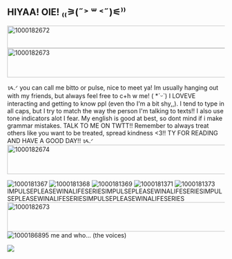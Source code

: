 ## HIYAA! OIE! ₍₍⚞(˶˃ ꒳ ˂˶)⚟⁾⁾

<img width="640" height="52" alt="1000182672" src="https://github.com/user-attachments/assets/b05a991b-f3f3-4e90-b54c-8f4f3f919f95" />
<img width="1200" height="68" alt="1000182673" src="https://github.com/user-attachments/assets/3dae205a-82fc-4d2c-aef7-cc8a63790204" />

 ᝰ.ᐟ you can call me bitto or pulse, nice to meet ya! Im usually hanging out with my friends, but always feel free to c+h w me! ( *ˊᵕˋ) I LOVEVE interacting and getting to know ppl (even tho I'm a bit shy,,). I tend to type in all caps, but I try to match the way the person I'm talking to texts!! I also use tone indicators alot I fear. My english is good at best, so dont mind if i make grammar mistakes. TALK TO ME ON TWTT!!
  Remember to always treat others like you want to be treated, spread kindness <3!! TY FOR READING AND HAVE A GOOD DAY!! ᝰ.ᐟ
  <img width="1200" height="68" alt="1000182674" src="https://github.com/user-attachments/assets/7b871c56-1357-42b4-972b-ecc20c234da8" />

  ![1000181367](https://github.com/user-attachments/assets/cdb16649-aff5-4f24-a5c8-9589de012379)
![1000181368](https://github.com/user-attachments/assets/41facadc-5a31-4b0e-acfd-5401da22e1ae)
![1000181369](https://github.com/user-attachments/assets/8d14bdc9-0655-43bd-8e4c-87efb7535031)
![1000181371](https://github.com/user-attachments/assets/2b7bb0b3-a948-4222-8649-c1d9a06460b0)
![1000181373](https://github.com/user-attachments/assets/136b0943-7ff4-4557-aa19-f9bae06a9b75)
IMPULSEPLEASEWINALIFESERIESIMPULSEPLEASEWINALIFESERIESIMPULSEPLEASEWINALIFESERIESIMPULSEPLEASEWINALIFESERIES
<img width="1200" height="68" alt="1000182673" src="https://github.com/user-attachments/assets/3dae205a-82fc-4d2c-aef7-cc8a63790204" />
![1000186895](https://github.com/user-attachments/assets/51b99878-3698-44a5-8083-256f86d38eef)
me and who... (the voices)

![](https://komarev.com/ghpvc/?username=witherduo&color=green)
<!--
**witherduo/witherduo** is a ✨ _special_ ✨ repository because its `README.md` (this file) appears on your GitHub profile.

Here are some ideas to get you started:

- 🔭 I’m currently working on ...
- 🌱 I’m currently learning ...
- 👯 I’m looking to collaborate on ...
- 🤔 I’m looking for help with ...
- 💬 Ask me about ...
- 📫 How to reach me: ...
- 😄 Pronouns: ...
- ⚡ Fun fact: ...
-->
